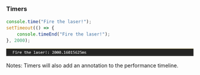### Timers

```javascript
console.time("Fire the laser!");
setTimeout(() => {
    console.timeEnd("Fire the laser!");
}, 2000);
```

![Console timers](./images/timers-output.png "Timers")

Notes:
Timers will also add an annotation to the performance timeline.
